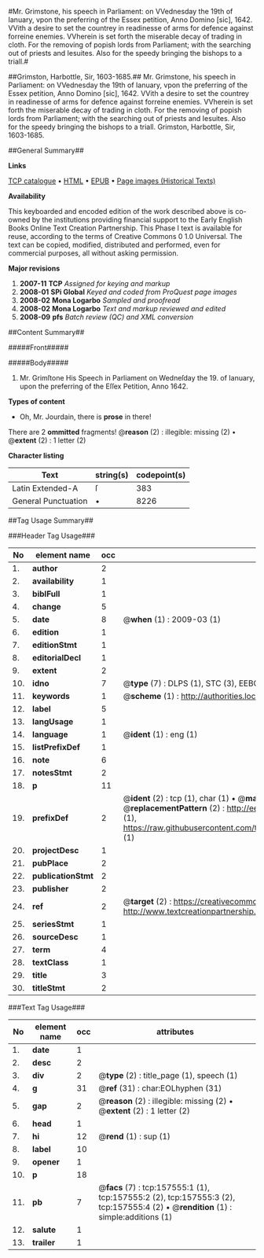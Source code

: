 #Mr. Grimstone, his speech in Parliament: on VVednesday the 19th of Ianuary, vpon the preferring of the Essex petition, Anno Domino [sic], 1642. VVith a desire to set the countrey in readinesse of arms for defence against forreine enemies. VVherein is set forth the miserable decay of trading in cloth. For the removing of popish lords from Parliament; with the searching out of priests and Iesuites. Also for the speedy bringing the bishops to a triall.#

##Grimston, Harbottle, Sir, 1603-1685.##
Mr. Grimstone, his speech in Parliament: on VVednesday the 19th of Ianuary, vpon the preferring of the Essex petition, Anno Domino [sic], 1642. VVith a desire to set the countrey in readinesse of arms for defence against forreine enemies. VVherein is set forth the miserable decay of trading in cloth. For the removing of popish lords from Parliament; with the searching out of priests and Iesuites. Also for the speedy bringing the bishops to a triall.
Grimston, Harbottle, Sir, 1603-1685.

##General Summary##

**Links**

[TCP catalogue](http://www.ota.ox.ac.uk/tcp/)  • 
[HTML](http://tei.it.ox.ac.uk/tcp/Texts-HTML/free/A85/A85719.html)  • 
[EPUB](http://tei.it.ox.ac.uk/tcp/Texts-EPUB/free/A85/A85719.epub) • 
[Page images (Historical Texts)](https://data.historicaltexts.jisc.ac.uk/view?pubId=eebo-99859576e&pageId=eebo-99859576e-157555-1)

**Availability**

This keyboarded and encoded edition of the
	       work described above is co-owned by the institutions
	       providing financial support to the Early English Books
	       Online Text Creation Partnership. This Phase I text is
	       available for reuse, according to the terms of Creative
	       Commons 0 1.0 Universal. The text can be copied,
	       modified, distributed and performed, even for
	       commercial purposes, all without asking permission.

**Major revisions**

1. __2007-11__ __TCP__ *Assigned for keying and markup*
1. __2008-01__ __SPi Global__ *Keyed and coded from ProQuest page images*
1. __2008-02__ __Mona Logarbo__ *Sampled and proofread*
1. __2008-02__ __Mona Logarbo__ *Text and markup reviewed and edited*
1. __2008-09__ __pfs__ *Batch review (QC) and XML conversion*

##Content Summary##

#####Front#####

#####Body#####

1. Mr. Grimſtone His Speech in Parliament on Wedneſday the 19. of Ianuary, upon the preferring of the Eſſex Petition, Anno 1642.

**Types of content**

  * Oh, Mr. Jourdain, there is **prose** in there!

There are 2 **ommitted** fragments! 
 @__reason__ (2) : illegible: missing (2)  •  @__extent__ (2) : 1 letter (2)

**Character listing**


|Text|string(s)|codepoint(s)|
|---|---|---|
|Latin Extended-A|ſ|383|
|General Punctuation|•|8226|

##Tag Usage Summary##

###Header Tag Usage###

|No|element name|occ|attributes|
|---|---|---|---|
|1.|__author__|2||
|2.|__availability__|1||
|3.|__biblFull__|1||
|4.|__change__|5||
|5.|__date__|8| @__when__ (1) : 2009-03 (1)|
|6.|__edition__|1||
|7.|__editionStmt__|1||
|8.|__editorialDecl__|1||
|9.|__extent__|2||
|10.|__idno__|7| @__type__ (7) : DLPS (1), STC (3), EEBO-CITATION (1), PROQUEST (1), VID (1)|
|11.|__keywords__|1| @__scheme__ (1) : http://authorities.loc.gov/ (1)|
|12.|__label__|5||
|13.|__langUsage__|1||
|14.|__language__|1| @__ident__ (1) : eng (1)|
|15.|__listPrefixDef__|1||
|16.|__note__|6||
|17.|__notesStmt__|2||
|18.|__p__|11||
|19.|__prefixDef__|2| @__ident__ (2) : tcp (1), char (1)  •  @__matchPattern__ (2) : ([0-9\-]+):([0-9IVX]+) (1), (.+) (1)  •  @__replacementPattern__ (2) : http://eebo.chadwyck.com/downloadtiff?vid=$1&page=$2 (1), https://raw.githubusercontent.com/textcreationpartnership/Texts/master/tcpchars.xml#$1 (1)|
|20.|__projectDesc__|1||
|21.|__pubPlace__|2||
|22.|__publicationStmt__|2||
|23.|__publisher__|2||
|24.|__ref__|2| @__target__ (2) : https://creativecommons.org/publicdomain/zero/1.0/ (1), http://www.textcreationpartnership.org/docs/. (1)|
|25.|__seriesStmt__|1||
|26.|__sourceDesc__|1||
|27.|__term__|4||
|28.|__textClass__|1||
|29.|__title__|3||
|30.|__titleStmt__|2||


###Text Tag Usage###

|No|element name|occ|attributes|
|---|---|---|---|
|1.|__date__|1||
|2.|__desc__|2||
|3.|__div__|2| @__type__ (2) : title_page (1), speech (1)|
|4.|__g__|31| @__ref__ (31) : char:EOLhyphen (31)|
|5.|__gap__|2| @__reason__ (2) : illegible: missing (2)  •  @__extent__ (2) : 1 letter (2)|
|6.|__head__|1||
|7.|__hi__|12| @__rend__ (1) : sup (1)|
|8.|__label__|10||
|9.|__opener__|1||
|10.|__p__|18||
|11.|__pb__|7| @__facs__ (7) : tcp:157555:1 (1), tcp:157555:2 (2), tcp:157555:3 (2), tcp:157555:4 (2)  •  @__rendition__ (1) : simple:additions (1)|
|12.|__salute__|1||
|13.|__trailer__|1||
